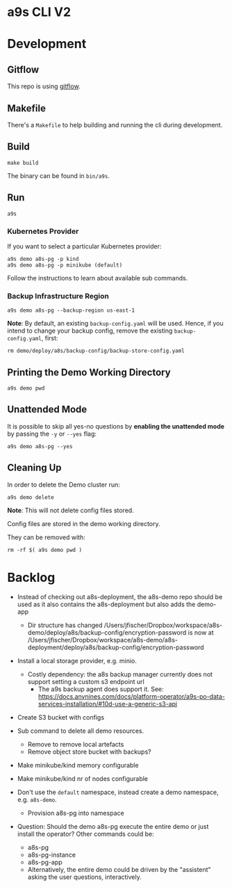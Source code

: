 # a9s CLI V2

# Development

## Gitflow

This repo is using [gitflow](https://nvie.com/posts/a-successful-git-branching-model/).

## Makefile

There's a `Makefile` to help building and running the cli during development.

## Build

    make build

The binary can be found in `bin/a9s`.

## Run

    a9s

### Kubernetes Provider

If you want to select a particular Kubernetes provider:

    a9s demo a8s-pg -p kind 
    a9s demo a8s-pg -p minikube (default)

Follow the instructions to learn about available sub commands.

### Backup Infrastructure Region

    a9s demo a8s-pg --backup-region us-east-1

**Note**: By default, an existing `backup-config.yaml` will be used. Hence, if you intend to change
your backup config, remove the existing `backup-config.yaml`, first:

    rm demo/deploy/a8s/backup-config/backup-store-config.yaml

## Printing the Demo Working Directory

    a9s demo pwd

## Unattended Mode

It is possible to skip all yes-no questions by **enabling the unattended mode** by passing the `-y` or `--yes` flag:

    a9s demo a8s-pg --yes

## Cleaning Up

In order to delete the Demo cluster run:

    a9s demo delete

**Note**: This will not delete config files stored.

Config files are stored in the demo working directory.

They can be removed with:

    rm -rf $( a9s demo pwd )

# Backlog

* Instead of checking out a8s-deployment, the a8s-demo repo should be used as it also contains the a8s-deployment but also adds the demo-app
    * Dir structure has changed
        /Users/jfischer/Dropbox/workspace/a8s-demo/deploy/a8s/backup-config/encryption-password
        is now at
        /Users/jfischer/Dropbox/workspace/a8s-demo/a8s-deployment/deploy/a8s/backup-config/encryption-password

* Install a local storage provider, e.g. minio.    
    * Costly dependency: the a8s backup manager currently does not support setting
        a custom s3 endpoint url
        * The a9s backup agent does support it. See: https://docs.anynines.com/docs/platform-operator/a9s-po-data-services-installation/#10d-use-a-generic-s3-api


* Create S3 bucket with configs


* Sub command to delete all demo resources.    
    * Remove to remove local artefacts
    * Remove object store bucket with backups?

* Make minikube/kind memory configurable
* Make minikube/kind nr of nodes configurable

* Don't use the `default` namespace, instead create a demo namespace, e.g. `a8s-demo`.
    * Provision a8s-pg into namespace
* Question: Should the demo a8s-pg execute the entire demo or just install the operator? Other commands could be: 
    * a8s-pg 
    * a8s-pg-instance 
    * a8s-pg-app
    * Alternatively, the entire demo could be driven by the "assistent" asking the user questions, interactively.

